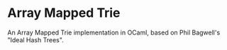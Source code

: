 # Array Mapped Trie

An Array Mapped Trie implementation in OCaml, based on Phil Bagwell's
"Ideal Hash Trees".